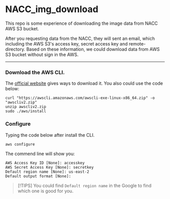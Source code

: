 # NACC_img_download

This repo is some experience of downloading the image data from NACC AWS S3 bucket.

After you requesting data from the NACC, they will sent an email, which including the AWS S3's access key, secret access key and remote-directory. 
Based on these information, we could download data from AWS S3 bucket without sign in the AWS.

--------
### Download the AWS CLI.
The [official website](https://docs.aws.amazon.com/cli/latest/userguide/getting-started-install.html) gives ways to download it.
You also could use the code below:

```
curl "https://awscli.amazonaws.com/awscli-exe-linux-x86_64.zip" -o "awscliv2.zip"
unzip awscliv2.zip
sudo ./aws/install
```

### Configure
Typing the code below after install the CLI.
```
aws configure
```
The commend line will show you:
```
AWS Access Key ID [None]: accesskey
AWS Secret Access Key [None]: secretkey
Default region name [None]: us-east-2
Default output format [None]:
```

>[!TIPS]
>You could find `Default region name` in the Google to find which one is good for you. 
